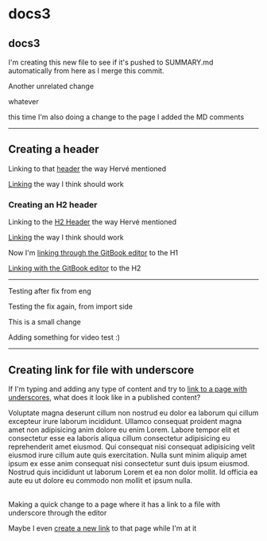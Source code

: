 # docs3

## docs3

I'm creating this new file to see if it's pushed to SUMMARY.md automatically from here as I merge this commit.

Another unrelated change

whatever

this time I'm also doing a change to the page I added the MD comments

***

## Creating a header

Linking to that [header](../#creating-a-header) the way Hervé mentioned

[Linking](docs3.md#creating-a-header) the way I think should work

### Creating an H2 header

Linking to the [H2 Header](../creating-an-h2-header/) the way Hervé mentioned

[Linking](docs3.md#creating-an-h2-header) the way I think should work

Now I'm [linking through the GitBook editor](docs3.md#creating-a-header) to the H1

[Linking with the GitBook editor](docs3.md#creating-an-h2-header) to the H2

***

Testing after fix from eng

Testing the fix again, from import side

This is a small change

Adding something for video test :)

***

## Creating link for file with underscore

If I'm typing and adding any type of content and try to [link to a page with underscores](../domain/test\_file\_underscore.md), what does it look like in a published content?

Voluptate magna deserunt cillum non nostrud eu dolor ea laborum qui cillum excepteur irure laborum incididunt. Ullamco consequat proident magna amet non adipisicing anim dolore eu enim Lorem. Labore tempor elit et consectetur esse ea laboris aliqua cillum consectetur adipisicing eu reprehenderit amet eiusmod. Qui consequat nisi consequat adipisicing velit eiusmod irure cillum aute quis exercitation. Nulla sunt minim aliquip amet ipsum ex esse anim consequat nisi consectetur sunt duis ipsum eiusmod. Nostrud quis incididunt ut laborum Lorem et ea non dolor mollit. Id officia ea aute eu ut dolore eu commodo non mollit et ipsum nulla.

\
Making a quick change to a page where it has a link to a file with underscore through the editor

Maybe I even [create a new link](../domain/test\_file\_underscore.md) to that page while I'm at it
